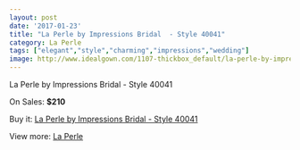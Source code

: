 ```yaml
---
layout: post
date: '2017-01-23'
title: "La Perle by Impressions Bridal  - Style 40041"
category: La Perle
tags: ["elegant","style","charming","impressions","wedding"]
image: http://www.idealgown.com/1107-thickbox_default/la-perle-by-impressions-bridal-style-40041.jpg
---
```

La Perle by Impressions Bridal  - Style 40041

On Sales: **$210**
<a href="https://www.idealgown.com/en/la-perle/514-la-perle-by-impressions-bridal-style-40041.html"><amp-img layout="responsive" width="600" height="600" src="//www.idealgown.com/1107-thickbox_default/la-perle-by-impressions-bridal-style-40041.jpg" alt="La Perle by Impressions Bridal  - Style 40041 0" /></a>
<a href="https://www.idealgown.com/en/la-perle/514-la-perle-by-impressions-bridal-style-40041.html"><amp-img layout="responsive" width="600" height="600" src="//www.idealgown.com/1108-thickbox_default/la-perle-by-impressions-bridal-style-40041.jpg" alt="La Perle by Impressions Bridal  - Style 40041 1" /></a>

Buy it: [La Perle by Impressions Bridal  - Style 40041](https://www.idealgown.com/en/la-perle/514-la-perle-by-impressions-bridal-style-40041.html "La Perle by Impressions Bridal  - Style 40041")

View more: [La Perle](https://www.idealgown.com/en/8-la-perle "La Perle")
